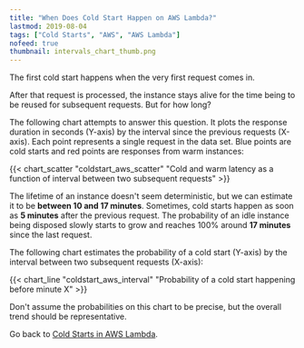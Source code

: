 ```yaml
---
title: "When Does Cold Start Happen on AWS Lambda?"
lastmod: 2019-08-04
tags: ["Cold Starts", "AWS", "AWS Lambda"]
nofeed: true
thumbnail: intervals_chart_thumb.png
---
```


The first cold start happens when the very first request comes in.

After that request is processed, the instance stays alive for the time being to be reused for subsequent requests. But for how long?

The following chart attempts to answer this question. It plots the response duration in seconds (Y-axis) by the interval since the previous requests (X-axis). Each point represents a single request in the data set. Blue points are cold starts and red points are responses from warm instances:

{{< chart_scatter
    "coldstart_aws_scatter"
    "Cold and warm latency as a function of interval between two subsequent requests" >}}

The lifetime of an instance doesn't seem deterministic, but we can estimate it to be **between 10 and 17 minutes**. Sometimes, cold starts happen as soon as **5 minutes** after the previous request. The probability of an idle instance being disposed slowly starts to grow and reaches 100% around **17 minutes** since the last request.

The following chart estimates the probability of a cold start (Y-axis) by the interval between two subsequent requests (X-axis):

{{< chart_line
    "coldstart_aws_interval"
    "Probability of a cold start happening before minute X" >}}

Don't assume the probabilities on this chart to be precise, but the overall trend should be representative.

Go back to [Cold Starts in AWS Lambda](/serverless/coldstarts/aws/).